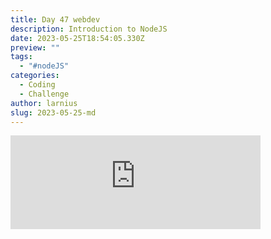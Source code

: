 ```yaml
---
title: Day 47 webdev
description: Introduction to NodeJS
date: 2023-05-25T18:54:05.330Z
preview: ""
tags:
  - "#nodeJS"
categories:
  - Coding
  - Challenge
author: larnius
slug: 2023-05-25-md
---
```


<iframe src="https://mastodontech.de/@larnius/110430829364476407/embed" class="mastodon-embed" style="max-width: 100%; border: 0" width="400" allowfullscreen="allowfullscreen"></iframe><script src="https://mastodontech.de/embed.js" async="async"></script>